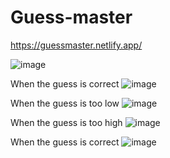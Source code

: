 # Guess-master
https://guessmaster.netlify.app/

![image](https://github.com/justfumz/Guess-my-number/assets/75293818/695e0992-59f5-4fd4-88be-6cf6ff09c967)

When the guess is correct
![image](https://github.com/justfumz/Guess-my-number/assets/75293818/4897d84f-3e81-4d89-ae59-1e1a80740eca)

When the guess is too low
![image](https://github.com/justfumz/Guess-my-number/assets/75293818/bd783df6-b170-4ad6-b157-bfb8158fcbe0)

When the guess is too high
![image](https://github.com/justfumz/Guess-my-number/assets/75293818/543148a9-23ed-4856-8c2c-2308ab59ad65)

When the guess is correct
![image](https://github.com/justfumz/Guess-my-number/assets/75293818/4897d84f-3e81-4d89-ae59-1e1a80740eca)
